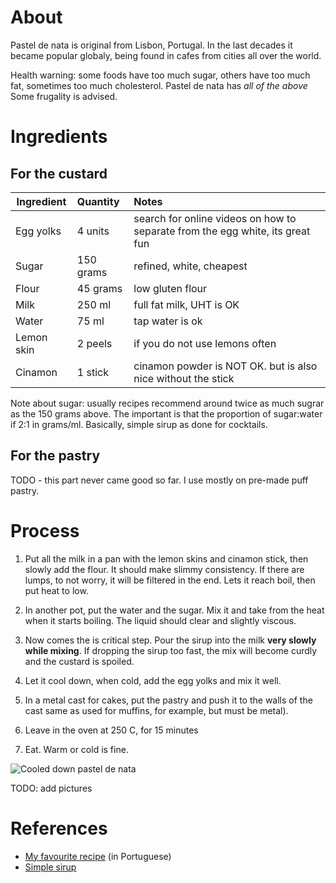 # About

Pastel de nata is original from Lisbon, Portugal.
In the last decades it became popular globaly, being found in cafes from cities all over the world. 

Health warning: some foods have too much sugar, others have too much fat, sometimes too much cholesterol. Pastel de nata has *all of the above* Some frugality is advised. 


# Ingredients

## For the custard

| Ingredient    | Quantity     | Notes  |
| ------------- |:-------------|:-------|
| Egg yolks      | 4 units      | search for online videos on how to separate from the egg white, its great fun      |
| Sugar          | 150 grams    | refined, white, cheapest |
| Flour          | 45 grams     | low gluten flour  |
| Milk           | 250 ml       | full fat milk, UHT is OK|
| Water          | 75 ml       | tap water is ok |
| Lemon skin     | 2 peels | if you do not use lemons often|
| Cinamon        | 1 stick | cinamon powder is NOT OK. but is also nice without the stick |



Note about sugar: usually recipes recommend around twice as much sugrar as the 150 grams above. The important is that the proportion of sugar:water if 2:1 in grams/ml. Basically, simple sirup as done for cocktails.

## For the pastry

TODO - this part never came good so far. I use mostly on pre-made puff pastry. 

# Process

1. Put all the milk in a pan with the lemon skins and cinamon stick, then slowly add the flour. It should make slimmy consistency. If there are lumps, to not worry, it will be filtered in the end. Lets it reach boil, then put heat to low.

2. In another pot, put the water and the sugar. Mix it and take from the heat when it starts boiling. The liquid should clear and slightly viscous. 

3. Now comes the  is critical step. Pour the sirup into the milk **very slowly while mixing**. If dropping the sirup too fast, the mix will become curdly and the custard is spoiled. 

4. Let it cool down, when cold, add the egg yolks and mix it well.

5. In a metal cast for cakes, put the pastry and push it to the walls of the cast same as used for muffins, for example, but must be metal).

6. Leave in the oven at 250 C, for 15 minutes

7. Eat. Warm or cold is fine. 


![Cooled down pastel de nata](https://user-images.githubusercontent.com/2169792/116758009-8f47a280-aa0f-11eb-8353-b1890d52a7eb.png)


TODO: add pictures 

# References 

* [My favourite recipe](https://www.saborintenso.com/f23/pasteis-nata-5349/) (in Portuguese) 
* [Simple sirup](https://en.wikipedia.org/wiki/Syrup)


